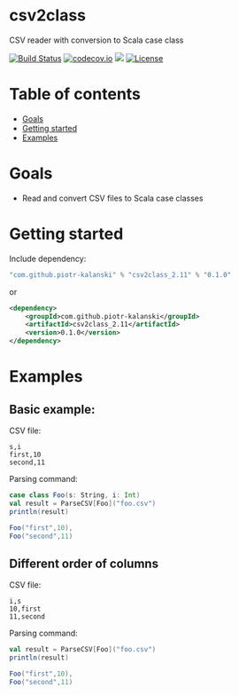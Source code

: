 # csv2class
CSV reader with conversion to Scala case class

[![Build Status](https://api.travis-ci.org/piotr-kalanski/csv2class.png?branch=development)](https://api.travis-ci.org/piotr-kalanski/csv2class.png?branch=development)
[![codecov.io](http://codecov.io/github/piotr-kalanski/csv2class/coverage.svg?branch=development)](http://codecov.io/github/piotr-kalanski/csv2class/coverage.svg?branch=development)
[<img src="https://img.shields.io/maven-central/v/com.github.piotr-kalanski/csv2class_2.11.svg?label=latest%20release"/>](http://search.maven.org/#search%7Cga%7C1%7Ca%3A%22csv2class_2.11%22)
[![License](http://img.shields.io/:license-Apache%202-red.svg)](http://www.apache.org/licenses/LICENSE-2.0.txt)

# Table of contents

- [Goals](#goals)
- [Getting started](#getting-started)
- [Examples](#examples)

# Goals

- Read and convert CSV files to Scala case classes

# Getting started

Include dependency:

```scala
"com.github.piotr-kalanski" % "csv2class_2.11" % "0.1.0"
```

or

```xml
<dependency>
    <groupId>com.github.piotr-kalanski</groupId>
    <artifactId>csv2class_2.11</artifactId>
    <version>0.1.0</version>
</dependency>
```

# Examples

## Basic example:

CSV file:
```csv
s,i
first,10
second,11
```

Parsing command:
```scala
case class Foo(s: String, i: Int)
val result = ParseCSV[Foo]("foo.csv")
println(result)
```

```scala
Foo("first",10),
Foo("second",11)
```

## Different order of columns

CSV file:
```csv
i,s
10,first
11,second
```

Parsing command:
```scala
val result = ParseCSV[Foo]("foo.csv")
println(result)
```

```scala
Foo("first",10),
Foo("second",11)
```